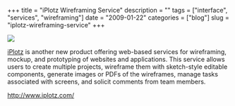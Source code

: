 +++
title = "iPlotz Wireframing Service"
description = ""
tags = ["interface", "services", "wireframing"]
date = "2009-01-22"
categories = ["blog"]
slug = "iplotz-wireframing-service"
+++



  <div class="notebook-screenshot"><a href="http://www.iplotz.com/"><img src="//konigi.com/media/notebook/iplotz.jpg" class="notebook-image" /></a></div><p><a href="http://www.iplotz.com/">iPlotz</a> is another new product offering web-based services for wireframing, mockup, and prototyping of websites and applications. This service allows users to create multiple projects, wireframe them with sketch-style editable components, generate images or PDFs of the wireframes, manage tasks associated with screens, and solicit comments from team members.</p>
    
  <a href="http://www.iplotz.com/">http://www.iplotz.com/</a>
